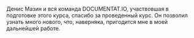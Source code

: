 Денис Мазин и вся команда DOCUMENTAT.IO, участвовшая в подготовке этого курса, спасибо за проведенный курс. Он позволил узнать много нового, что, наверняка, пригодится мне в моей дальнейшей работе.